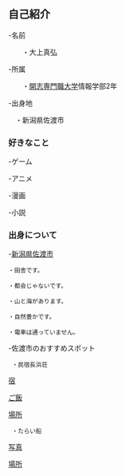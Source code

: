 ## 自己紹介

-名前

 　　・大上真弘
 
-所属

 　　・[開志専門職大学](https://kaishi-pu.ac.jp/)情報学部2年


-出身地
　　　
   
   　・新潟県佐渡市



### 好きなこと
-ゲーム


-アニメ


-漫画


-小説

### 出身について

-[新潟県佐渡市](https://www.google.com/maps?q=%E6%96%B0%E6%BD%9F%E7%9C%8C%E4%BD%90%E6%B8%A1%E5%B8%82&rlz=1C5CHFA_enJP902JP909&um=1&ie=UTF-8&sa=X&ved=2ahUKEwi-lPyitr_0AhX2k1YBHTohAVkQ_AUoAXoECAEQAw)

    ・田舎です。
    
    ・都会じゃないです。
    
    ・山と海があります。
    
    ・自然豊かです。
    
    ・電車は通っていません。
    
-佐渡市のおすすめスポット
     
     
     ・民宿長浜荘
     
     
   [宿](https://niigata-kankou.or.jp/image/rendering/blog_paragraph_image/7801/keep/1200?v=510c5cfbe670f8e6b49b6d740b7d7166fa7d8274)
   
   
   [ご飯](https://niigata-kankou.or.jp/image/rendering/blog_paragraph_image/7798/keep/1200?v=f3c75d965174ff259ab62822f8270f2aaaaf72d4)
   
   
   [場所](https://www.google.com/maps/place/%E9%95%B7%E6%B5%9C%E8%8D%98/@37.9417839,138.3080835,17z/data=!3m1!4b1!4m8!3m7!1s0x5ff362ce999e8189:0xbbb3488af9261fe9!5m2!4m1!1i2!8m2!3d37.9417839!4d138.3102722?hl=ja) 
     
     
     ・たらい船
     
     
   [写真](http://niigata-kankou.or.jp/image/rendering/attraction_image/10475/keep/1200?v=fdd9fd70f36c1ef97b20e51927cff5dec8ff1770)
   
   
   [場所](https://www.google.com/maps/place/%E7%9F%A2%E5%B3%B6%E4%BD%93%E9%A8%93%E4%BA%A4%E6%B5%81%E9%A4%A8/@37.8088267,138.2646993,17z/data=!3m1!4b1!4m5!3m4!1s0x5ff4875ce95dcd39:0xc8e5251c7d01b95c!8m2!3d37.808857!4d138.266913?hl=ja)
